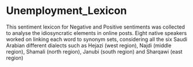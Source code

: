 # Unemployment_Lexicon

This sentiment lexicon for Negative and Positive sentiments was collected to analyse the idiosyncratic elements in online posts. Eight native speakers worked on linking each word to synonym sets, considering all the six Saudi Arabian different dialects such as Hejazi (west region), Najdi (middle region), Shamali (north region), Janubi (south region) and Sharqawi (east region)



